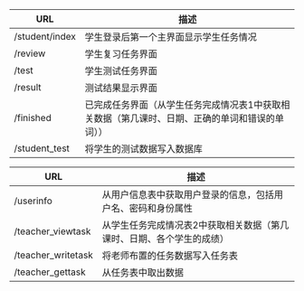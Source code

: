 URL     | 描述
-------- | ---
/student/index | 学生登录后第一个主界面显示学生任务情况
/review    | 学生复习任务界面
/test     | 学生测试任务界面
/result     | 测试结果显示界面
/finished   | 已完成任务界面（从学生任务完成情况表1中获取相关数据（第几课时、日期、正确的单词和错误的单词））
/student_test | 将学生的测试数据写入数据库

URL     | 描述
-------- | ---
/userinfo | 从用户信息表中获取用户登录的信息，包括用户名、密码和身份属性
/teacher_viewtask    | 从学生任务完成情况表2中获取相关数据（第几课时、日期、各个学生的成绩）
/teacher_writetask     | 将老师布置的任务数据写入任务表
/teacher_gettask   | 从任务表中取出数据

